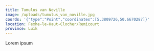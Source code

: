 ```yaml
---
title: Tumulus van Noville
image: /uploads/tumulus_van_noville.jpg
coords: '{"type":"Point","coordinates":[5.3809726,50.6670287]}'
location: Fexhe-le-Haut-Clocher/Remicourt
province: Luik
---
```

Lorem ipsum